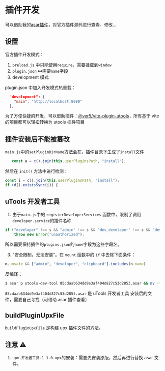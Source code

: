 # 插件开发

可以借助我的[asar插件](https://github.com/ChandlerVer5/utools-plugin-asarer)，对官方插件源码进行查看、修改...

## 设置

官方插件开发模式：

1. `preload.js` 中只能使用`require`，需要挂载到`window`
2. `plugin.json` 中需要`name`字段
3. development 模式

plugin.json 中加入开发模式热重载：

```json
  "development": {
    "main": "http://localhost:8080"
  },
```

为了方便快捷的开发，可以借助插件：[@ver5/vite-plugin-utools](https://github.com/ChandlerVer5/-ver5-vite-plugin-utools)，所有基于 vite 的项目都可以轻松转换为 utools 插件项目


## 插件安装后不能被篡改

`main.js`中的`setPluginDirName`方法会在，插件目录下生成了`install`文件
```js
   const a = c().join(this.userPluginsPath, "install");
```

然后在 `init()` 方法中进行检测：
```js
const i = c().join(this.userPluginsPath, "install");
if (d().existsSync(i)) {
```


## uTools 开发者工具

1. 由于`main.js`中的 `registerDeveloperServices` 函数中，限制了调用`developer.service`的插件名称
```js
if ("developer" !== s && "admin" !== s && "dev_developer" !== s && "dev_admin" !== s)
    throw new Error("unauthorized");
```
所以需要保持插件的`plugins.json`的`name`字段为这些字段名。

3. "安全限制，无法安装"。在 `mount` 函数中的 `if` 中去除下面条件：
```js
n.unsafe && ["admin", "developer", "clipboard"].includes(n.name)
```

反编译：

```sh
$ asar p utools-dev-tool 85cdaab634dd9e3af404d827c53d2853.asar && mv -f 85cdaab634dd9e3af404d827c53d2853.asar /Users/bing/Library/Application\ Support/uTools/plugin
```

`85cdaab634dd9e3af404d827c53d2853.asar` 是 uTools 开发者工具 安装后的文件，需要自己寻找（可借助 asar 插件查看）

## buildPluginUpxFile

`buildPluginUpxFile` 是构建 upx 插件文件的方法。



## 注意 ⚠️

1. `upx-开发者工具-1.1.0.upx`的安装：需要先安装原版，然后再进行替换 asar 文件。
